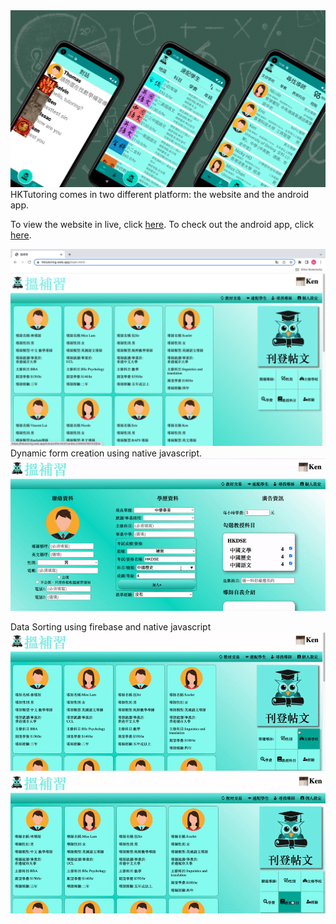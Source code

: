 <img src="/HKTutoring- Banner.png" />
HKTutoring comes in two different platform: the website and the android app.


To view the website in live, click <a href="https://hktutoring.web.app/" >here</a>.
To check out the android app, click <a href="https://play.google.com/store/apps/details?id=com.hfad.HKTutoring">here</a>.

<img src="/HKTutoringWeb.png" />
Dynamic form creation using native javascript.
<img src="/display.gif" />

Data Sorting using firebase and native javascript
<img src="/data sorting.gif" />
<img src="/data sorting2.gif" />
